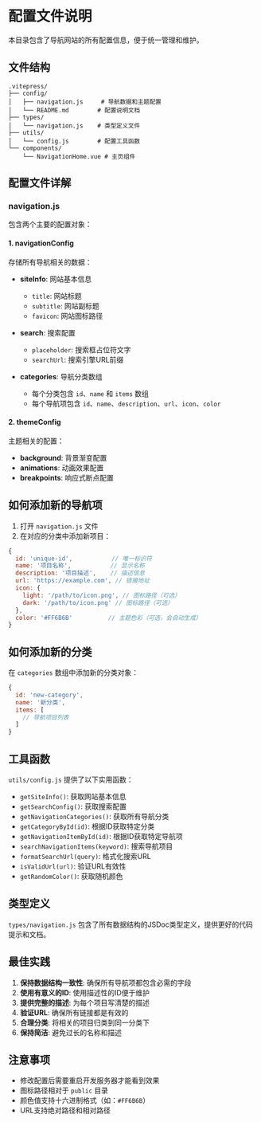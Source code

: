 # 配置文件说明

本目录包含了导航网站的所有配置信息，便于统一管理和维护。

## 文件结构

```
.vitepress/
├── config/
│   ├── navigation.js     # 导航数据和主题配置
│   └── README.md        # 配置说明文档
├── types/
│   └── navigation.js    # 类型定义文件
├── utils/
│   └── config.js        # 配置工具函数
└── components/
    └── NavigationHome.vue # 主页组件
```

## 配置文件详解

### navigation.js

包含两个主要的配置对象：

#### 1. navigationConfig

存储所有导航相关的数据：

- **siteInfo**: 网站基本信息
  - `title`: 网站标题
  - `subtitle`: 网站副标题
  - `favicon`: 网站图标路径

- **search**: 搜索配置
  - `placeholder`: 搜索框占位符文字
  - `searchUrl`: 搜索引擎URL前缀

- **categories**: 导航分类数组
  - 每个分类包含 `id`、`name` 和 `items` 数组
  - 每个导航项包含 `id`、`name`、`description`、`url`、`icon`、`color`

#### 2. themeConfig

主题相关的配置：

- **background**: 背景渐变配置
- **animations**: 动画效果配置
- **breakpoints**: 响应式断点配置

## 如何添加新的导航项

1. 打开 `navigation.js` 文件
2. 在对应的分类中添加新项目：

```javascript
{
  id: 'unique-id',           // 唯一标识符
  name: '项目名称',           // 显示名称
  description: '项目描述',    // 描述信息
  url: 'https://example.com', // 链接地址
  icon: {
    light: '/path/to/icon.png', // 图标路径（可选）
    dark: '/path/to/icon.png' // 图标路径（可选）
  },
  color: '#FF6B6B'          // 主题色彩（可选，会自动生成）
}
```

## 如何添加新的分类

在 `categories` 数组中添加新的分类对象：

```javascript
{
  id: 'new-category',
  name: '新分类',
  items: [
    // 导航项目列表
  ]
}
```

## 工具函数

`utils/config.js` 提供了以下实用函数：

- `getSiteInfo()`: 获取网站基本信息
- `getSearchConfig()`: 获取搜索配置
- `getNavigationCategories()`: 获取所有导航分类
- `getCategoryById(id)`: 根据ID获取特定分类
- `getNavigationItemById(id)`: 根据ID获取特定导航项
- `searchNavigationItems(keyword)`: 搜索导航项目
- `formatSearchUrl(query)`: 格式化搜索URL
- `isValidUrl(url)`: 验证URL有效性
- `getRandomColor()`: 获取随机颜色

## 类型定义

`types/navigation.js` 包含了所有数据结构的JSDoc类型定义，提供更好的代码提示和文档。

## 最佳实践

1. **保持数据结构一致性**: 确保所有导航项都包含必需的字段
2. **使用有意义的ID**: 使用描述性的ID便于维护
3. **提供完整的描述**: 为每个项目写清楚的描述
4. **验证URL**: 确保所有链接都是有效的
5. **合理分类**: 将相关的项目归类到同一分类下
6. **保持简洁**: 避免过长的名称和描述

## 注意事项

- 修改配置后需要重启开发服务器才能看到效果
- 图标路径相对于 `public` 目录
- 颜色值支持十六进制格式（如：`#FF6B6B`）
- URL支持绝对路径和相对路径